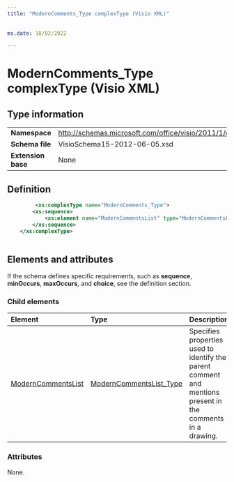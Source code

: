 ```yaml
---
title: "ModernComments_Type complexType (Visio XML)"
 
 
ms.date: 18/02/2022

---
```


# ModernComments_Type complexType (Visio XML)

## Type information

|||
|:-----|:-----|
|**Namespace** <br/> |http://schemas.microsoft.com/office/visio/2011/1/core  <br/> |
|**Schema file** <br/> |VisioSchema15-2012-06-05.xsd  <br/> |
|**Extension base** <br/> |None  <br/> |
   
## Definition

```XML
         <xs:complexType name="ModernComments_Type">
		<xs:sequence>
			<xs:element name="ModernCommentsList" type="ModernCommentsList_Type" minOccurs="0" maxOccurs="1" />
		</xs:sequence>
	</xs:complexType>
      
```

## Elements and attributes

If the schema defines specific requirements, such as **sequence**, **minOccurs**, **maxOccurs**, and **choice**, see the definition section. 
  
### Child elements

|**Element**|**Type**|**Description**|
|:-----|:-----|:-----|
|[ModernCommentsList](moderncommentslist-element-modernComments_type-complextypevisio-xml.md) <br/> |[ModernCommentsList_Type](moderncommentslist_type-complextypevisio-xml.md) <br/> |Specifies properties used to identify the parent comment and mentions present in the comments in a drawing.|
   
### Attributes

None.
   

